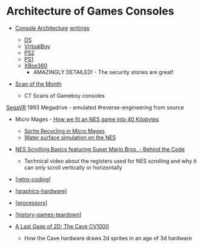 Architecture of Games Consoles
==============================

* [Console Architecture](https://copetti.org/projects/consoles/) [writings](https://www.copetti.org/writings/consoles/)
    * [DS](https://www.copetti.org/projects/consoles/nintendo-ds/)
    * [VirtualBoy](https://www.copetti.org/writings/consoles/virtual-boy/)
    * [PS2](https://www.copetti.org/writings/consoles/playstation-2/)
    * [PS1](https://www.copetti.org/writings/consoles/playstation/)
    * [XBox360](https://www.copetti.org/writings/consoles/xbox-360/)
        * AMAZINGLY DETAILED! - The security stories are great!

* [Scan of the Month](https://scanofthemonth.com/)
    * CT Scans of Gameboy consoles

[SegaVR](https://gamehistory.org/segavr/) 1993 Megadrive - emulated #reverse-engineering from source

* Micro Mages - [How we fit an NES game into 40 Kilobytes](https://www.youtube.com/watch?v=ZWQ0591PAxM)
    * [Sprite Recycling in Micro Mages](https://www.kickstarter.com/projects/morphcat-games/triple-jump-a-platformer-multi-cartridge-for-the-nes/posts/3913486)
    * [Water surface simulation on the NES](https://www.kickstarter.com/projects/morphcat-games/triple-jump-a-platformer-multi-cartridge-for-the-nes/posts/3918838)
* [NES Scrolling Basics featuring Super Mario Bros. - Behind the Code](https://www.youtube.com/watch?v=3uzcN9PHZZs)
    * Technical video about the registers used for NES scrolling and why it can only scroll vertically or horizontally

* [[retro-coding]]
* [[graphics-hardware]]
* [[processors]]
* [[history-games-teardown]]

* [A Last Gasp of 2D: The Cave CV1000](https://nicole.express/2022/games-made-in-a-cave.html)
    * How the Cave hardware draws 2d sprites in an age of 3d hardware

[//begin]: # "Autogenerated link references for markdown compatibility"
[retro-coding]: retro-coding.md "Retro-coding"
[graphics-hardware]: graphics-hardware.md "Graphics Hardware"
[processors]: processors.md "Processors"
[history-games-teardown]: history-games-teardown.md "History - Games - Teardown"
[//end]: # "Autogenerated link references"